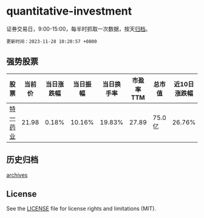 # quantitative-investment

证券交易日，9:00-15:00，每半时抓取一次数据，按天[归档](archives)。

`更新时间：2023-11-28 10:20:57 +0800`

## 强势股票

|股票|当前价|当日涨跌幅|当日振幅|当日换手率|市盈率TTM|总市值|近10日涨跌幅|
|----|----|----|----|----|----|----|----|
|[特一药业](https://xueqiu.com/S/SZ002728)|21.98|0.18%|10.16%|19.83%|27.89|75.0亿|26.76%|

## 历史归档

[archives](archives)

## License

See the [LICENSE](LICENSE) file for license rights and limitations (MIT).
